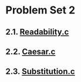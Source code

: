 # Problem Set 2



## 2.1. [Readability.c](./02.1.%20Readability.c)

## 2.2. [Caesar.c](./02.2_Caesar.c)

## 2.3. [Substitution.c](./2.3_Substitution.c)
